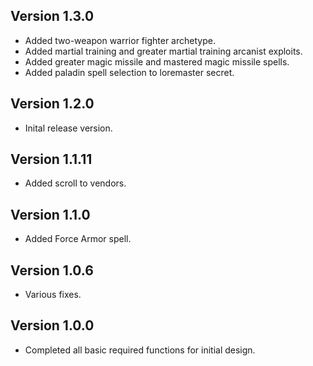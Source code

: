 ## Version 1.3.0
* Added two-weapon warrior fighter archetype.
* Added martial training and greater martial training arcanist exploits.
* Added greater magic missile and mastered magic missile spells.
* Added paladin spell selection to loremaster secret.

## Version 1.2.0
* Inital release version.

## Version 1.1.11
* Added scroll to vendors.

## Version 1.1.0
* Added Force Armor spell.

## Version 1.0.6
* Various fixes.

## Version 1.0.0
* Completed all basic required functions for initial design.
